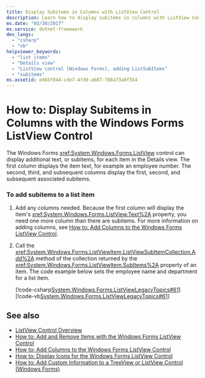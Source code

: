 ```yaml
---
title: Display Subitems in Columns with ListView Control
description: Learn how to display subitems in columns with ListView Control like additional text or subitems for items in Details view.
ms.date: "03/30/2017"
ms.service: dotnet-framework
dev_langs: 
  - "csharp"
  - "vb"
helpviewer_keywords: 
  - "list items"
  - "Details view"
  - "ListView control [Windows Forms], adding ListSubItems"
  - "subitems"
ms.assetid: e465f044-cde7-4fd9-a687-788a73a0f554
---
```

# How to: Display Subitems in Columns with the Windows Forms ListView Control

The Windows Forms <xref:System.Windows.Forms.ListView> control can display additional text, or subitems, for each item in the Details view. The first column displays the item text, for example an employee number. The second, third, and subsequent columns display the first, second, and subsequent associated subitems.

### To add subitems to a list item

1. Add any columns needed. Because the first column will display the item's <xref:System.Windows.Forms.ListView.Text%2A> property, you need one more column than there are subitems. For more information on adding columns, see [How to: Add Columns to the Windows Forms ListView Control](how-to-add-columns-to-the-windows-forms-listview-control.md).

2. Call the <xref:System.Windows.Forms.ListViewItem.ListViewSubItemCollection.Add%2A> method of the collection returned by the <xref:System.Windows.Forms.ListViewItem.SubItems%2A> property of an item. The code example below sets the employee name and department for a list item.

     [!code-csharp[System.Windows.Forms.ListViewLegacyTopics#61](~/samples/snippets/csharp/VS_Snippets_Winforms/System.Windows.Forms.ListViewLegacyTopics/CS/Class1.cs#61)]
     [!code-vb[System.Windows.Forms.ListViewLegacyTopics#61](~/samples/snippets/visualbasic/VS_Snippets_Winforms/System.Windows.Forms.ListViewLegacyTopics/VB/Class1.vb#61)]

## See also

- [ListView Control Overview](listview-control-overview-windows-forms.md)
- [How to: Add and Remove Items with the Windows Forms ListView Control](how-to-add-and-remove-items-with-the-windows-forms-listview-control.md)
- [How to: Add Columns to the Windows Forms ListView Control](how-to-add-columns-to-the-windows-forms-listview-control.md)
- [How to: Display Icons for the Windows Forms ListView Control](how-to-display-icons-for-the-windows-forms-listview-control.md)
- [How to: Add Custom Information to a TreeView or ListView Control (Windows Forms)](add-custom-information-to-a-treeview-or-listview-control-wf.md)
